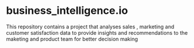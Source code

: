 # business_intelligence.io
This repository contains a project that analyses sales , marketing and customer satisfaction  data to provide insights and recommendations to the maketing and product team for better decision making
